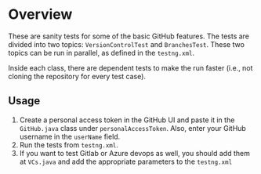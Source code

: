 # Overview

These are sanity tests for some of the basic GitHub features. The tests are divided into two topics: `VersionControlTest` and `BranchesTest`. These two topics can be run in parallel, as defined in the `testng.xml`.

Inside each class, there are dependent tests to make the run faster (i.e., not cloning the repository for every test case).

## Usage

1. Create a personal access token in the GitHub UI and paste it in the `GitHub.java` class under `personalAccessToken`. Also, enter your GitHub username in the `userName` field.
2. Run the tests from `testng.xml`.
3. If you want to test Gitlab or Azure devops as well, you should add them at `VCs.java` and add the appropriate parameters to the `testng.xml`